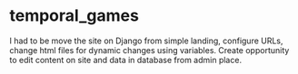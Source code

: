 # temporal_games
I had to bе move the site on Django from simple landing, configure URLs, change html files for dynamic changes using variables.
Create opportunity to edit content on site and data in database from admin place.
